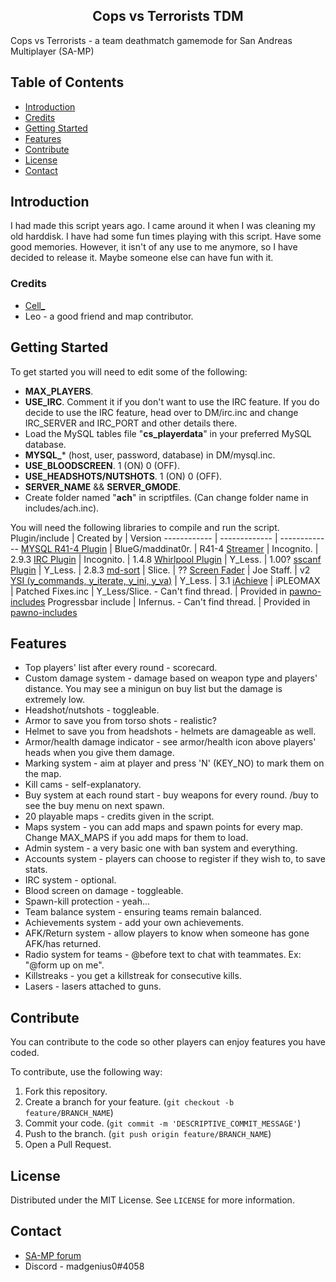 <h2 align="center">Cops vs Terrorists TDM</h2>
Cops vs Terrorists - a team deathmatch gamemode for San Andreas Multiplayer (SA-MP)

<!-- TABLE OF CONTENTS -->
## Table of Contents

* [Introduction](#introduction)
* [Credits](#credits)
* [Getting Started](#getting-started)
* [Features](#features)
* [Contribute](#contribute)
* [License](#license)
* [Contact](#contact)

<!-- INTRODUCTION -->
## Introduction

I had made this script years ago. I came around it when I was cleaning my old harddisk. I have had some fun times playing with this script. Have some good memories. However, it isn't of any use to me anymore, so I have decided to release it. Maybe someone else can have fun with it.

<!-- CREDITS -->
### Credits

* [Cell_](https://forum.sa-mp.com/member.php?u=164585)
* Leo - a good friend and map contributor.

<!-- GETTING STARTED -->
## Getting Started

To get started you will need to edit some of the following:
* **MAX_PLAYERS**.
* **USE_IRC**. Comment it if you don't want to use the IRC feature. If you do decide to use the IRC feature, head over to DM/irc.inc and change IRC_SERVER and IRC_PORT and other details there.
* Load the MySQL tables file "**cs_playerdata**" in your preferred MySQL database.
* **MYSQL_*** (host, user, password, database) in DM/mysql.inc.
* **USE_BLOODSCREEN**. 1 (ON) 0 (OFF).
* **USE_HEADSHOTS/NUTSHOTS**.  1 (ON) 0 (OFF).
* **SERVER_NAME** && **SERVER_GMODE**.
* Create folder named "**ach**" in scriptfiles. (Can change folder name in includes/ach.inc).

You will need the following libraries to compile and run the script.
Plugin/include | Created by | Version
------------ | ------------- | -------------
[MYSQL R41-4 Plugin](https://forum.sa-mp.com/showthread.php?t=56564) | BlueG/maddinat0r. | R41-4
[Streamer](https://forum.sa-mp.com/showthread.php?t=102865) | Incognito. | 2.9.3
[IRC Plugin](https://forum.sa-mp.com/showthread.php?t=98803) | Incognito. | 1.4.8
[Whirlpool Plugin](https://forum.sa-mp.com/showthread.php?t=570945) | Y_Less. | 1.00?
[sscanf Plugin](https://forum.sa-mp.com/showthread.php?t=570927) | Y_Less. | 2.8.3
[md-sort](https://forum.sa-mp.com/showthread.php?t=343172) | Slice. | ??
[Screen Fader](https://forum.sa-mp.com/showthread.php?t=124091) | Joe Staff. | v2
[YSI (y_commands, y_iterate, y_ini, y_va)](https://forum.sa-mp.com/showthread.php?t=570883) | Y_Less. | 3.1
[iAchieve](https://forum.sa-mp.com/showthread.php?t=277706) | iPLEOMAX | Patched
Fixes.inc | Y_Less/Slice. - Can't find thread. | Provided in [pawno-includes](https://github.com/madgenius0/Cops-vs-Terrorists-TDM/tree/master/pawno-includes)
Progressbar include | Infernus. - Can't find thread. | Provided in [pawno-includes](https://github.com/madgenius0/Cops-vs-Terrorists-TDM/tree/master/pawno-includes)

<!-- FEATURES -->
## Features

* Top players' list after every round - scorecard.
* Custom damage system - damage based on weapon type and players' distance. You may see a minigun on buy list but the damage is extremely low.
* Headshot/nutshots - toggleable.
* Armor to save you from torso shots - realistic?
* Helmet to save you from headshots - helmets are damageable as well.
* Armor/health damage indicator - see armor/health icon above players' heads when you give them damage.
* Marking system - aim at player and press 'N' (KEY_NO) to mark them on the map.
* Kill cams - self-explanatory.
* Buy system at each round start - buy weapons for every round. /buy to see the buy menu on next spawn.
* 20 playable maps - credits given in the script.
* Maps system - you can add maps and spawn points for every map. Change MAX_MAPS if you add maps for them to load.
* Admin system - a very basic one with ban system and everything.
* Accounts system - players can choose to register if they wish to, to save stats.
* IRC system - optional.
* Blood screen on damage - toggleable.
* Spawn-kill protection - yeah...
* Team balance system - ensuring teams remain balanced.
* Achievements system - add your own achievements.
* AFK/Return system - allow players to know when someone has gone AFK/has returned.
* Radio system for teams - @before text to chat with teammates. Ex: "@form up on me".
* Killstreaks - you get a killstreak for consecutive kills.
* Lasers - lasers attached to guns.

<!-- CONTRIBUTE -->
## Contribute

You can contribute to the code so other players can enjoy features you have coded.

To contribute, use the following way:

1. Fork this repository.
2. Create a branch for your feature. (`git checkout -b feature/BRANCH_NAME`)
3. Commit your code. (`git commit -m 'DESCRIPTIVE_COMMIT_MESSAGE'`)
4. Push to the branch. (`git push origin feature/BRANCH_NAME`)
5. Open a Pull Request.

<!-- LICENSE -->
## License

Distributed under the MIT License. See `LICENSE` for more information.

<!-- CONTACT -->
## Contact

- [SA-MP forum](https://forum.sa-mp.com/member.php?u=164585)
- Discord - madgenius0#4058
